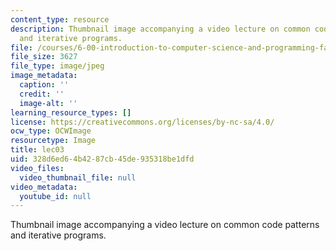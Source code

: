 ```yaml
---
content_type: resource
description: Thumbnail image accompanying a video lecture on common code patterns
  and iterative programs.
file: /courses/6-00-introduction-to-computer-science-and-programming-fall-2008/328d6ed64b4287cb45de935318be1dfd_lec03.jpg
file_size: 3627
file_type: image/jpeg
image_metadata:
  caption: ''
  credit: ''
  image-alt: ''
learning_resource_types: []
license: https://creativecommons.org/licenses/by-nc-sa/4.0/
ocw_type: OCWImage
resourcetype: Image
title: lec03
uid: 328d6ed6-4b42-87cb-45de-935318be1dfd
video_files:
  video_thumbnail_file: null
video_metadata:
  youtube_id: null
---
```

Thumbnail image accompanying a video lecture on common code patterns and iterative programs.